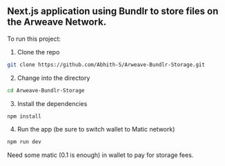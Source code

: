 ## Next.js application using Bundlr to store files on the Arweave Network.

To run this project:

1. Clone the repo

```sh
git clone https://github.com/Abhith-S/Arweave-Bundlr-Storage.git
```

2. Change into the directory

```sh
cd Arweave-Bundlr-Storage
```

3. Install the dependencies

```sh
npm install
```

4. Run the app (be sure to switch wallet to Matic network)

```sh
npm run dev
```
Need some matic (0.1 is enough) in wallet to pay for storage fees.
